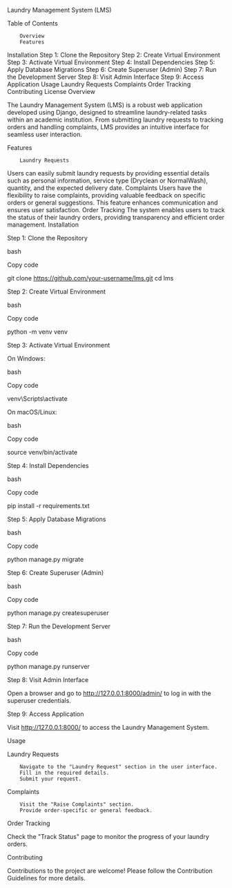 Laundry Management System (LMS)

Table of Contents

		Overview
		Features
Installation
Step 1: Clone the Repository
Step 2: Create Virtual Environment
Step 3: Activate Virtual Environment
Step 4: Install Dependencies
Step 5: Apply Database Migrations
Step 6: Create Superuser (Admin)
Step 7: Run the Development Server
Step 8: Visit Admin Interface
Step 9: Access Application
Usage
Laundry Requests
Complaints
Order Tracking
		Contributing
		License
Overview

The Laundry Management System (LMS) is a robust web application developed using Django, designed to streamline laundry-related tasks within an academic institution. From submitting laundry requests to tracking orders and handling complaints, LMS provides an intuitive interface for seamless user interaction.

Features

		Laundry Requests
Users can easily submit laundry requests by providing essential details such as personal information, service type (Dryclean or NormalWash), quantity, and the expected delivery date.
		Complaints
Users have the flexibility to raise complaints, providing valuable feedback on specific orders or general suggestions. This feature enhances communication and ensures user satisfaction.
		Order Tracking
The system enables users to track the status of their laundry orders, providing transparency and efficient order management.
Installation

Step 1: Clone the Repository

bash



Copy code

git clone https://github.com/your-username/lms.git cd lms

Step 2: Create Virtual Environment

bash



Copy code

python -m venv venv

Step 3: Activate Virtual Environment

On Windows:

bash



Copy code

venv\Scripts\activate

On macOS/Linux:

bash



Copy code

source venv/bin/activate

Step 4: Install Dependencies

bash



Copy code

pip install -r requirements.txt

Step 5: Apply Database Migrations

bash



Copy code

python manage.py migrate

Step 6: Create Superuser (Admin)

bash



Copy code

python manage.py createsuperuser

Step 7: Run the Development Server

bash



Copy code

python manage.py runserver

Step 8: Visit Admin Interface

Open a browser and go to http://127.0.0.1:8000/admin/ to log in with the superuser credentials.

Step 9: Access Application

Visit http://127.0.0.1:8000/ to access the Laundry Management System.

Usage

Laundry Requests

		Navigate to the "Laundry Request" section in the user interface.
		Fill in the required details.
		Submit your request.
Complaints

		Visit the "Raise Complaints" section.
		Provide order-specific or general feedback.
Order Tracking

Check the "Track Status" page to monitor the progress of your laundry orders.

Contributing

Contributions to the project are welcome! Please follow the Contribution Guidelines for more details.
